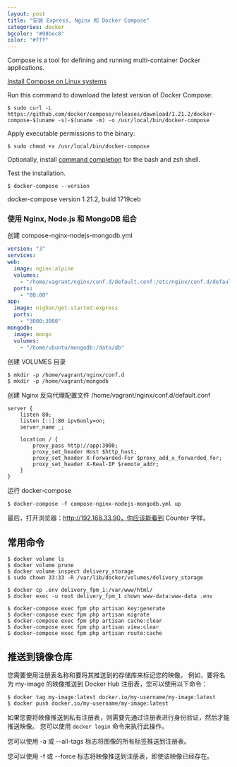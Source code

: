 ```yaml
---
layout: post
title: "安装 Express, Nginx 和 Docker Compose"
categories: docker
bgcolor: "#98bec8"
color: "#fff"
---
```


Compose is a tool for defining and running multi-container Docker applications.

[Install Compose on Linux systems](https://docs.docker.com/compose/install/#install-compose)

Run this command to download the latest version of Docker Compose:

```shell
$ sudo curl -L https://github.com/docker/compose/releases/download/1.21.2/docker-compose-$(uname -s)-$(uname -m) -o /usr/local/bin/docker-compose
```

Apply executable permissions to the binary:

```shell
$ sudo chmod +x /usr/local/bin/docker-compose
```

Optionally, install [command completion](https://docs.docker.com/compose/completion/) for the bash and zsh shell.

Test the installation.

`$ docker-compose --version`

docker-compose version 1.21.2, build 1719ceb

### 使用 Nginx, Node.js 和 MongoDB 组合

创建 compose-nginx-nodejs-mongodb.yml

```yaml
version: "3"
services:
web:
  image: nginx:alpine
  volumes:
    - "/home/vagrant/nginx/conf.d/default.conf:/etc/nginx/conf.d/default.conf"
  ports:
    - "80:80"
app:
  image: nighon/get-started:express
  ports:
    - "3000:3000"
mongodb:
  image: mongo
  volumes:
    - "/home/ubuntu/mongodb:/data/db"
```

创建 VOLUMES 目录

```shell
$ mkdir -p /home/vagrant/nginx/conf.d
$ mkdir -p /home/vagrant/mongodb
```

创建 Nginx 反向代理配置文件 /home/vagrant/nginx/conf.d/default.conf

```nginx
server {
    listen 80;
    listen [::]:80 ipv6only=on;
    server_name _;

    location / {
        proxy_pass http://app:3000;
        proxy_set_header Host $http_host;
        proxy_set_header X-Forwarded-For $proxy_add_x_forwarded_for;
        proxy_set_header X-Real-IP $remote_addr;
    }
}
```

运行 docker-compose

```shell
$ docker-compose -f compose-nginx-nodejs-mongodb.yml up
```

最后，打开浏览器：http://192.168.33.90，你应该能看到 Counter 字样。

## 常用命令

```shell
$ docker volume ls
$ docker volume prune
$ docker volume inspect delivery_storage
$ sudo chown 33:33 -R /var/lib/docker/volumes/delivery_storage

$ docker cp .env delivery_fpm_1:/var/www/html/
$ docker exec -u root delivery_fpm_1 chown www-data:www-data .env

$ docker-compose exec fpm php artisan key:generate
$ docker-compose exec fpm php artisan migrate
$ docker-compose exec fpm php artisan cache:clear
$ docker-compose exec fpm php artisan view:clear
$ docker-compose exec fpm php artisan route:cache
```

## 推送到镜像仓库

您需要使用注册表名称和要将其推送到的存储库来标记您的映像。 例如，要将名为 my-image 的映像推送到 Docker Hub 注册表，您可以使用以下命令：

```shell
$ docker tag my-image:latest docker.io/my-username/my-image:latest
$ docker push docker.io/my-username/my-image:latest
```

如果您要将映像推送到私有注册表，则需要先通过注册表进行身份验证，然后才能推送映像。 您可以使用 `docker login` 命令来执行此操作。

您可以使用 -a 或 --all-tags 标志将图像的所有标签推送到注册表。

您可以使用 -f 或 --force 标志将映像推送到注册表，即使该映像已经存在。
